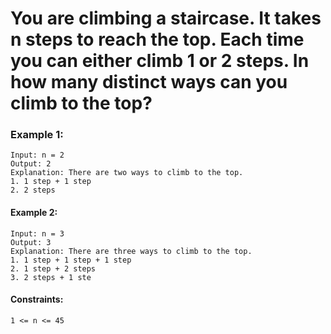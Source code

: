 # You are climbing a staircase. It takes n steps to reach the top. Each time you can either climb 1 or 2 steps. In how many distinct ways can you climb to the top?

 

### Example 1:
```
Input: n = 2
Output: 2
Explanation: There are two ways to climb to the top.
1. 1 step + 1 step
2. 2 steps
```
#### Example 2:

```
Input: n = 3
Output: 3
Explanation: There are three ways to climb to the top.
1. 1 step + 1 step + 1 step
2. 1 step + 2 steps
3. 2 steps + 1 ste

```

#### Constraints:

    1 <= n <= 45

